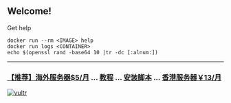 ## Welcome!

Get help

    docker run --rm <IMAGE> help
    docker run logs <CONTAINER>
    echo $(openssl rand -base64 10 |tr -dc [:alnum:])

****

### [【推荐】海外服务器$5/月](https://vultr.grsm.io/vip) ... [教程](https://github.com/haoel/haoel.github.io) ... [安装脚本](https://github.com/hijkpw/scripts) ... [香港服务器￥13/月](https://www.ucloud.cn/site/active/kuaijie.html?invitation_code=C1x0CC2BBF38292#xianggang)
[![vultr](https://jiobxn.files.wordpress.com/2021/06/vultr.png)](https://vultr.grsm.io/vip)
